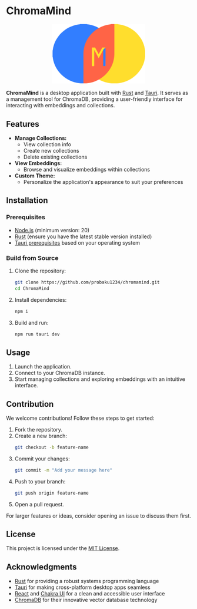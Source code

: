# ChromaMind

<p align="center">
    <img src="public/chroma-seeklogo.svg" width=50% height=50%>
</p>

**ChromaMind** is a desktop application built with [Rust](https://www.rust-lang.org/) and [Tauri](https://tauri.app/). It serves as a management tool for ChromaDB, providing a user-friendly interface for interacting with embeddings and collections. 



## Features

- **Manage Collections:**
  - View collection info
  - Create new collections
  - Delete existing collections
- **View Embeddings:**
  - Browse and visualize embeddings within collections
- **Custom Theme:**
  - Personalize the application's appearance to suit your preferences



## Installation

### Prerequisites

- [Node.js](https://nodejs.org/) (minimum version: 20)
- [Rust](https://www.rust-lang.org/tools/install) (ensure you have the latest stable version installed)
- [Tauri prerequisites](https://v2.tauri.app/start/prerequisites/) based on your operating system

### Build from Source

1. Clone the repository:

   ```bash
   git clone https://github.com/probaku1234/chromamind.git
   cd ChromaMind
   ```

2. Install dependencies:

   ```bash
   npm i
   ```

3. Build and run:
   ```bash
   npm run tauri dev
   ```



## Usage

1. Launch the application.
2. Connect to your ChromaDB instance.
3. Start managing collections and exploring embeddings with an intuitive interface.



## Contribution

We welcome contributions! Follow these steps to get started:

1. Fork the repository.
2. Create a new branch:
   ```bash
   git checkout -b feature-name
   ```
3. Commit your changes:
   ```bash
   git commit -m "Add your message here"
   ```
4. Push to your branch:
   ```bash
   git push origin feature-name
   ```
5. Open a pull request.

For larger features or ideas, consider opening an issue to discuss them first.



## License

This project is licensed under the [MIT License](./LICENSE).


## Acknowledgments

- [Rust](https://www.rust-lang.org/) for providing a robust systems programming language
- [Tauri](https://tauri.app/) for making cross-platform desktop apps seamless
- [React](https://reactjs.org/) and [Chakra UI](https://chakra-ui.com/) for a clean and accessible user interface
- [ChromaDB](https://docs.trychroma.com/) for their innovative vector database technology
